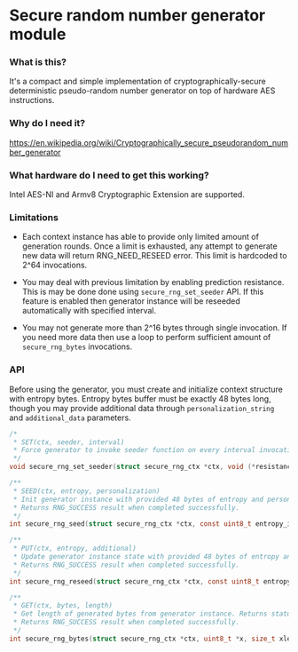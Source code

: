 # Secure random number generator module

### What is this?

It's a compact and simple implementation of cryptographically-secure deterministic pseudo-random number generator on top of hardware AES instructions.

### Why do I need it?

https://en.wikipedia.org/wiki/Cryptographically_secure_pseudorandom_number_generator

### What hardware do I need to get this working?

Intel AES-NI and Armv8 Cryptographic Extension are supported.

### Limitations

* Each context instance has able to provide only limited amount of generation rounds. Once a limit is exhausted, any attempt to generate new data will return RNG_NEED_RESEED error. This limit is hardcoded to 2^64 invocations.

* You may deal with previous limitation by enabling prediction resistance. This is may be done done using ```secure_rng_set_seeder``` API. If this feature is enabled then generator instance will be reseeded automatically with specified interval.

* You may not generate more than 2^16 bytes through single invocation. If you need more data then use a loop to perform sufficient amount of ```secure_rng_bytes``` invocations.

### API

Before using the generator, you must create and initialize context structure with entropy bytes. Entropy bytes buffer must be exactly 48 bytes long, though you may provide additional data through ```personalization_string``` and ```additional_data``` parameters.

```C
/*
 * SET(ctx, seeder, interval)
 * Force generator to invoke seeder function on every interval invocations of secure_rng_bytes.
 */
void secure_rng_set_seeder(struct secure_rng_ctx *ctx, void (*resistance_seeder_function)(uint8_t seed_out[48]), uint64_t reseed_interval);
```

```C
/**
 * SEED(ctx, entropy, personalization)
 * Init generator instance with provided 48 bytes of entropy and personalization id.
 * Returns RNG_SUCCESS result when completed successfully.
 */
int secure_rng_seed(struct secure_rng_ctx *ctx, const uint8_t entropy_input[48], const uint8_t *personalization_string, size_t personalization_len);
```

```C
/**
 * PUT(ctx, entropy, additional)
 * Update generator instance state with provided 48 bytes of entropy and additional data.
 * Returns RNG_SUCCESS result when completed successfully.
 */
int secure_rng_reseed(struct secure_rng_ctx *ctx, const uint8_t entropy_input[48], const uint8_t *additional_data, size_t additional_data_len);
```

```C
/**
 * GET(ctx, bytes, length)
 * Get length of generated bytes from generator instance. Returns status when completed.
 * Returns RNG_SUCCESS result when completed successfully.
 */
int secure_rng_bytes(struct secure_rng_ctx *ctx, uint8_t *x, size_t xlen);
```
